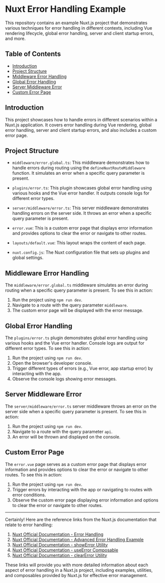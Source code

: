 # Nuxt Error Handling Example

This repository contains an example Nuxt.js project that demonstrates various techniques for error handling in different contexts, including Vue rendering lifecycle, global error handling, server and client startup errors, and more.

## Table of Contents

- [Introduction](#introduction)
- [Project Structure](#project-structure)
- [Middleware Error Handling](#middleware-error-handling)
- [Global Error Handling](#global-error-handling)
- [Server Middleware Error](#server-middleware-error)
- [Custom Error Page](#custom-error-page)

## Introduction

This project showcases how to handle errors in different scenarios within a Nuxt.js application. It covers error handling during Vue rendering, global error handling, server and client startup errors, and also includes a custom error page.

## Project Structure

- `middleware/error.global.ts`: This middleware demonstrates how to handle errors during routing using the `defineNuxtRouteMiddleware` function. It simulates an error when a specific query parameter is present.

- `plugins/error.ts`: This plugin showcases global error handling using various hooks and the Vue error handler. It outputs console logs for different error types.

- `server/middleware/error.ts`: This server middleware demonstrates handling errors on the server side. It throws an error when a specific query parameter is present.

- `error.vue`: This is a custom error page that displays error information and provides options to clear the error or navigate to other routes.

- `layouts/default.vue`: This layout wraps the content of each page.

- `nuxt.config.js`: The Nuxt configuration file that sets up plugins and global settings.

## Middleware Error Handling

The `middleware/error.global.ts` middleware simulates an error during routing when a specific query parameter is present. To see this in action:

1. Run the project using `npm run dev`.
2. Navigate to a route with the query parameter `middleware`.
3. The custom error page will be displayed with the error message.

## Global Error Handling

The `plugins/error.ts` plugin demonstrates global error handling using various hooks and the Vue error handler. Console logs are output for different error types. To see this in action:

1. Run the project using `npm run dev`.
2. Open the browser's developer console.
3. Trigger different types of errors (e.g., Vue error, app startup error) by interacting with the app.
4. Observe the console logs showing error messages.

## Server Middleware Error

The `server/middleware/error.ts` server middleware throws an error on the server side when a specific query parameter is present. To see this in action:

1. Run the project using `npm run dev`.
2. Navigate to a route with the query parameter `api`.
3. An error will be thrown and displayed on the console.

## Custom Error Page

The `error.vue` page serves as a custom error page that displays error information and provides options to clear the error or navigate to other routes. To see this in action:

1. Run the project using `npm run dev`.
2. Trigger errors by interacting with the app or navigating to routes with error conditions.
3. Observe the custom error page displaying error information and options to clear the error or navigate to other routes.

---

Certainly! Here are the reference links from the Nuxt.js documentation that relate to error handling:

1. [Nuxt Official Documentation - Error Handling](https://nuxt.com/docs/getting-started/error-handling)
2. [Nuxt Official Documentation - Advanced Error Handling Example](https://nuxt.com/docs/examples/advanced/error-handling)
3. [Nuxt Official Documentation - showError Utility](https://nuxt.com/docs/api/utils/show-error)
4. [Nuxt Official Documentation - useError Composable](https://nuxt.com/docs/api/composables/use-error)
5. [Nuxt Official Documentation - clearError Utility](https://nuxt.com/docs/api/utils/clear-error)

These links will provide you with more detailed information about each aspect of error handling in a Nuxt.js project, including examples, utilities, and composables provided by Nuxt.js for effective error management.
